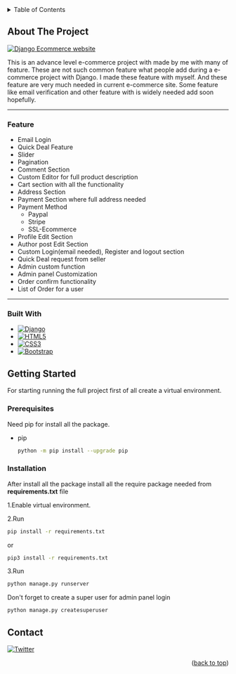 
<details>
  <summary>Table of Contents</summary>
  <ol>
    <li>
      <a href="#about-the-project">About The Project</a>
      <ul>
        <li><a href="#built-with">Built With</a></li>
        <li><a href="#feature">Feature</a></li>
      </ul>
    </li>
    <li>
      <a href="#getting-started">Getting Started</a>
      <ul>
        <li><a href="#prerequisites">Prerequisites</a></li>
        <li><a href="#installation">Installation</a></li>
      </ul>
    </li>
    <li><a href="#contact">Contact</a></li>

  </ol>
</details>




## About The Project
[![Django Ecommerce website](https://user-images.githubusercontent.com/87448421/194109386-e168d24f-a4a1-4ee2-b465-142e916a0a88.jpg)](https://www.youtube.com/embed/a03Wp_enDtQ "Django Ecommerce website")


This is an advance level e-commerce project with made by me with many of feature.
These are not such common feature what people add during a e-commerce project with Django.
I made these feature with myself. And these feature are very much needed in current e-commerce site.
Some feature like email verification and other feature with is widely needed add soon hopefully.



***
### Feature

* Email Login
* Quick Deal Feature
* Slider
* Pagination
* Comment Section
* Custom Editor for full product description
* Cart section with all the functionality
* Address Section
* Payment Section where full address needed
* Payment Method
  * Paypal
  * Stripe
  * SSL-Ecommerce
* Profile Edit Section
* Author post Edit Section
* Custom Login(email needed), Register and logout section
* Quick Deal request from seller
* Admin custom function
* Admin panel Customization
* Order confirm functionality
* List of Order for a user 

***
### Built With



* [![Django][djangoproject.com]][django-url]
* [![HTML5][html.com]][html-url]
* [![CSS3][css]][css-url]
* [![Bootstrap][Bootstrap.com]][Bootstrap-url]





<!-- GETTING STARTED -->
## Getting Started

For starting running the full project first of all create a virtual environment.

### Prerequisites

Need pip for install all the package.
* pip
  ```sh
  python -m pip install --upgrade pip
  ```

### Installation

After install all the package install all the require package needed from **requirements.txt** file

1.Enable virtual environment.

2.Run
   ```sh
   pip install -r requirements.txt
   ```
   or
   ```sh
   pip3 install -r requirements.txt
   ```

3.Run
  ```sh
python manage.py runserver
   ```


Don't forget to create a super user for admin panel login
```sh
python manage.py createsuperuser
```










<!-- CONTACT -->
## Contact

[![Twitter][twitter.com]][twitter-url]



<p align="right">(<a href="#">back to top</a>)</p>






<!-- MARKDOWN LINKS & IMAGES -->

[html.com]:https://img.shields.io/static/v1?style=for-the-badge&message=HTML5&color=E34F26&logo=HTML5&logoColor=FFFFFF&label=
[html-url]:https://html.com

[css]:https://img.shields.io/static/v1?style=for-the-badge&message=CSS3&color=1572B6&logo=CSS3&logoColor=FFFFFF&label=
[css-url]:https://www.w3.org/Style/CSS/Overview.en.html

[djangoproject.com]:https://img.shields.io/static/v1?style=for-the-badge&message=Django&color=092E20&logo=Django&logoColor=FFFFFF&label=
[django-url]:https://www.djangoproject.com/

[Bootstrap.com]: https://img.shields.io/badge/Bootstrap-563D7C?style=for-the-badge&logo=bootstrap&logoColor=white
[Bootstrap-url]: https://getbootstrap.com


[twitter.com]:https://img.shields.io/static/v1?style=for-the-badge&message=Twitter&color=1DA1F2&logo=Twitter&logoColor=FFFFFF&label=
[twitter-url]:https://twitter.com/asad16official
